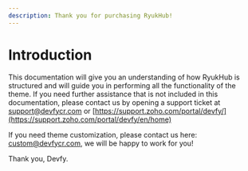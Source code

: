 ```yaml
---
description: Thank you for purchasing RyukHub!
---
```


# Introduction

This documentation will give you an understanding of how RyukHub is structured and will guide you in performing all the functionality of the theme. If you need further assistance that is not included in this documentation, please contact us by opening a support ticket at support@devfycr.com or [https://support.zoho.com/portal/devfy/](https://support.zoho.com/portal/devfy/en/home)

If you need theme customization, please contact us here: custom@devfycr.com, we will be happy to work for you!

Thank you, Devfy.

